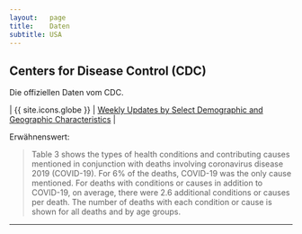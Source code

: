 ```yaml
---
layout:   page
title:    Daten
subtitle: USA
---
```


## Centers for Disease Control (CDC)

Die offiziellen Daten vom CDC.

| {{ site.icons.globe }} | [Weekly Updates by Select Demographic and Geographic Characteristics](https://www.cdc.gov/nchs/nvss/vsrr/covid_weekly/index.htm) |

Erwähnenswert:

> Table 3 shows the types of health conditions and contributing causes mentioned in conjunction with deaths involving coronavirus disease 2019 (COVID-19). For 6% of the deaths, COVID-19 was the only cause mentioned. For deaths with conditions or causes in addition to COVID-19, on average, there were 2.6 additional conditions or causes per death. The number of deaths with each condition or cause is shown for all deaths and by age groups. 

---
